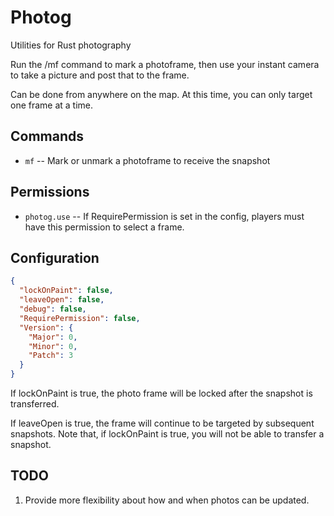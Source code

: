 # Photog
Utilities for Rust photography

Run the /mf command to mark a photoframe, then use your instant camera to take a picture and post that to the frame.

Can be done from anywhere on the map.  At this time, you can only target one frame at a time.

## Commands

  - `mf` -- Mark or unmark a photoframe to receive the snapshot

## Permissions

  - `photog.use` -- If RequirePermission is set in the config, players must have this permission to select a frame.

## Configuration

```json
{
  "lockOnPaint": false,
  "leaveOpen": false,
  "debug": false,
  "RequirePermission": false,
  "Version": {
    "Major": 0,
    "Minor": 0,
    "Patch": 3
  }
}
```

If lockOnPaint is true, the photo frame will be locked after the snapshot is transferred.

If leaveOpen is true, the frame will continue to be targeted by subsequent snapshots.  Note that, if lockOnPaint is true, you will not be able to transfer a snapshot.

## TODO
  1. Provide more flexibility about how and when photos can be updated.

